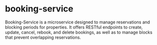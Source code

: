 # booking-service
Booking-Service is a microservice designed to manage reservations and blocking periods for properties. It offers RESTful endpoints to create, update, cancel, rebook, and delete bookings, as well as to manage blocks that prevent overlapping reservations.

